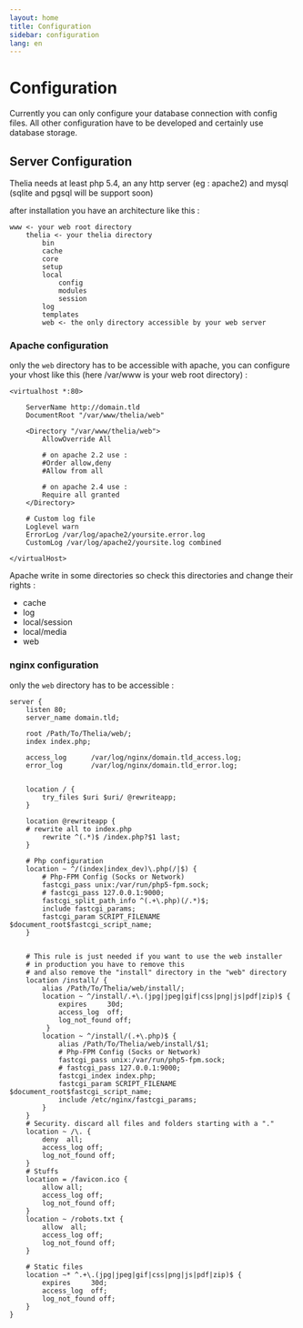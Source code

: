 ```yaml
---
layout: home
title: Configuration
sidebar: configuration
lang: en
---
```


<div class="page-header">
    <h1>Configuration</h1>
</div>

Currently you can only configure your database connection with config files. All other configuration have to be developed and certainly use database storage.

## Server Configuration

Thelia needs at least php 5.4, an any http server (eg : apache2) and mysql (sqlite and pgsql will be support soon)

after installation you have an architecture like this :

```
www <- your web root directory
    thelia <- your thelia directory
        bin
        cache
        core
        setup
        local
            config
            modules
            session
        log
        templates
        web <- the only directory accessible by your web server
```


### Apache configuration

only the ```web``` directory has to be accessible with apache, you can configure your vhost like this (here /var/www is your web root directory) :

```
<virtualhost *:80>

	ServerName http://domain.tld
	DocumentRoot "/var/www/thelia/web"

	<Directory "/var/www/thelia/web">
	    AllowOverride All
        
        # on apache 2.2 use :
        #Order allow,deny
        #Allow from all
        
        # on apache 2.4 use :
        Require all granted
    </Directory>

	# Custom log file
    Loglevel warn
    ErrorLog /var/log/apache2/yoursite.error.log
    CustomLog /var/log/apache2/yoursite.log combined

</virtualHost>

```

Apache write in some directories so check this directories and change their rights :

* cache
* log
* local/session
* local/media
* web


### nginx configuration

only the ```web``` directory has to be accessible :

```
server {
    listen 80;
    server_name domain.tld;

    root /Path/To/Thelia/web/;
    index index.php;

    access_log      /var/log/nginx/domain.tld_access.log;
    error_log       /var/log/nginx/domain.tld_error.log;


    location / {
        try_files $uri $uri/ @rewriteapp;
    }

    location @rewriteapp {
    # rewrite all to index.php
        rewrite ^(.*)$ /index.php?$1 last;
    }

    # Php configuration
    location ~ ^/(index|index_dev)\.php(/|$) {
        # Php-FPM Config (Socks or Network) 
        fastcgi_pass unix:/var/run/php5-fpm.sock;
        # fastcgi_pass 127.0.0.1:9000;
        fastcgi_split_path_info ^(.+\.php)(/.*)$;
        include fastcgi_params;
        fastcgi_param SCRIPT_FILENAME $document_root$fastcgi_script_name;
    }


    # This rule is just needed if you want to use the web installer
    # in production you have to remove this
    # and also remove the "install" directory in the "web" directory
    location /install/ {
        alias /Path/To/Thelia/web/install/;
        location ~ ^/install/.+\.(jpg|jpeg|gif|css|png|js|pdf|zip)$ {
            expires     30d;
            access_log  off;
            log_not_found off;
         }
        location ~ ^/install/(.+\.php)$ {
            alias /Path/To/Thelia/web/install/$1;
            # Php-FPM Config (Socks or Network) 
            fastcgi_pass unix:/var/run/php5-fpm.sock;
            # fastcgi_pass 127.0.0.1:9000;
            fastcgi_index index.php;
            fastcgi_param SCRIPT_FILENAME $document_root$fastcgi_script_name;
            include /etc/nginx/fastcgi_params;
        }
    }
    # Security. discard all files and folders starting with a "."
    location ~ /\. {
        deny  all;
        access_log off;
        log_not_found off;
    }
    # Stuffs
    location = /favicon.ico {
        allow all;
        access_log off;
        log_not_found off;
    }
    location ~ /robots.txt {
        allow  all;
        access_log off;
        log_not_found off;
    }

    # Static files
    location ~* ^.+\.(jpg|jpeg|gif|css|png|js|pdf|zip)$ {
        expires     30d;
        access_log  off;
        log_not_found off;
    }
}
```
